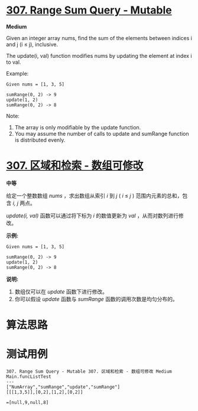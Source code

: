 # [307. Range Sum Query - Mutable][enTitle]

**Medium**

Given an integer array nums, find the sum of the elements between indices i and j (i ≤ j), inclusive.

The update(i, val) function modifies nums by updating the element at index i to val.

Example:

```
Given nums = [1, 3, 5]

sumRange(0, 2) -> 9
update(1, 2)
sumRange(0, 2) -> 8

```

Note:

1. The array is only modifiable by the update function. 
2. You may assume the number of calls to update and sumRange function is distributed evenly.
# [307. 区域和检索 - 数组可修改][cnTitle]

**中等**

给定一个整数数组  *nums* ，求出数组从索引  *i* 到  *j* ( *i*  ≤  *j* ) 范围内元素的总和，包含  *i, j* 两点。

 *update(i, val)*  函数可以通过将下标为  *i* 的数值更新为  *val* ，从而对数列进行修改。

**示例:** 

```
Given nums = [1, 3, 5]

sumRange(0, 2) -> 9
update(1, 2)
sumRange(0, 2) -> 8

```

**说明:** 

1. 数组仅可以在  *update* 函数下进行修改。 
2. 你可以假设  *update*  函数与  *sumRange*  函数的调用次数是均匀分布的。


# 算法思路

# 测试用例
```
307. Range Sum Query - Mutable 307. 区域和检索 - 数组可修改 Medium
Main.funcListTest
---
["NumArray","sumRange","update","sumRange"]
[[[1,3,5]],[0,2],[1,2],[0,2]]

=[null,9,null,8]
```

[enTitle]: https://leetcode.com/problems/range-sum-query-mutable/
[cnTitle]: https://leetcode-cn.com/problems/range-sum-query-mutable/
